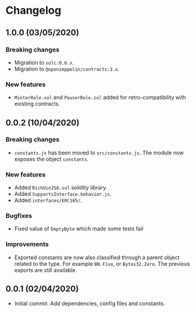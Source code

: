 # Changelog

## 1.0.0 (03/05/2020)

### Breaking changes
 * Migration to `solc:0.6.x`.
 * Migration to `@openzeppelin/contracts:3.x`.

### New features
 * `MinterRole.sol` and `PauserRole.sol` added for retro-compatibility with existing contracts.

## 0.0.2 (10/04/2020)

### Breaking changes
 * `constants.js` has been moved to `src/constants.js`. The module now exposes the object `constants`.

### New features
 * Added `RichUin256.sol` solidity library.
 * Added `SupportsInterface.behavior.js`.
 * Added `interfaces/ERC165/`.

### Bugfixes
 * Fixed value of `EmptyByte` which made some tests fail

### Improvements
 * Exported constants are now also classified through a parent object related to the type. For example `BN.Five`, or `Bytes32.Zero`. The previous exports are still available.

## 0.0.1 (02/04/2020)
 * Initial commit. Add dependencies, config files and constants.